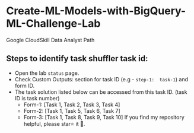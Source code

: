 # Create-ML-Models-with-BigQuery-ML-Challenge-Lab
Google CloudSkill Data Analyst Path 

## Steps to identify task shuffler task id:
* Open the lab `status` page.
* Check Custom Outputs: section for task ID (e.g  - `step-1:  task-1`) and form ID.
* The task solution listed below can be accessed from this task ID. (task ID is task number)
    - Form-1: [Task 1, Task 2, Task 3, Task 4]
    - Form-2: [Task 1, Task 5, Task 6, Task 7]
    - Form-3: [Task 1, Task 8, Task 9, Task 10]
If you find my repository helpful, please star⭐ it 🌟.
